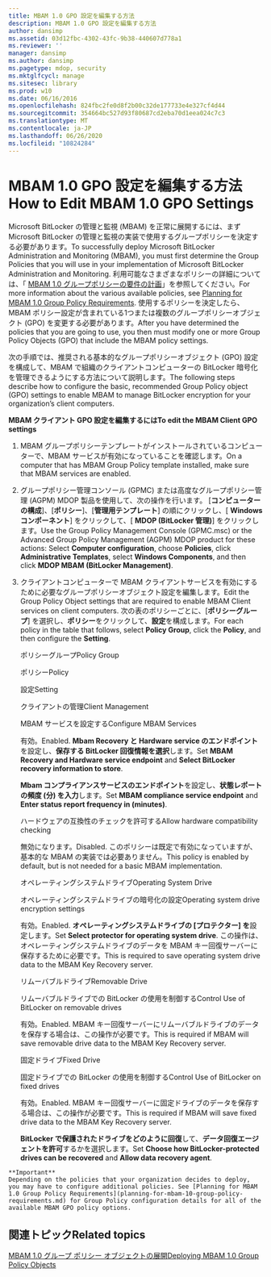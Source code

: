 ```yaml
---
title: MBAM 1.0 GPO 設定を編集する方法
description: MBAM 1.0 GPO 設定を編集する方法
author: dansimp
ms.assetid: 03d12fbc-4302-43fc-9b38-440607d778a1
ms.reviewer: ''
manager: dansimp
ms.author: dansimp
ms.pagetype: mdop, security
ms.mktglfcycl: manage
ms.sitesec: library
ms.prod: w10
ms.date: 06/16/2016
ms.openlocfilehash: 824fbc2fe0d8f2b00c32de177733e4e327cf4d44
ms.sourcegitcommit: 354664bc527d93f80687cd2eba70d1eea024c7c3
ms.translationtype: MT
ms.contentlocale: ja-JP
ms.lasthandoff: 06/26/2020
ms.locfileid: "10824284"
---
```

# <span data-ttu-id="62d7c-103">MBAM 1.0 GPO 設定を編集する方法</span><span class="sxs-lookup"><span data-stu-id="62d7c-103">How to Edit MBAM 1.0 GPO Settings</span></span>


<span data-ttu-id="62d7c-104">Microsoft BitLocker の管理と監視 (MBAM) を正常に展開するには、まず Microsoft BitLocker の管理と監視の実装で使用するグループポリシーを決定する必要があります。</span><span class="sxs-lookup"><span data-stu-id="62d7c-104">To successfully deploy Microsoft BitLocker Administration and Monitoring (MBAM), you must first determine the Group Policies that you will use in your implementation of Microsoft BitLocker Administration and Monitoring.</span></span> <span data-ttu-id="62d7c-105">利用可能なさまざまなポリシーの詳細については、「 [MBAM 1.0 グループポリシーの要件の計画](planning-for-mbam-10-group-policy-requirements.md)」を参照してください。</span><span class="sxs-lookup"><span data-stu-id="62d7c-105">For more information about the various available policies, see [Planning for MBAM 1.0 Group Policy Requirements](planning-for-mbam-10-group-policy-requirements.md).</span></span> <span data-ttu-id="62d7c-106">使用するポリシーを決定したら、MBAM ポリシー設定が含まれている1つまたは複数のグループポリシーオブジェクト (GPO) を変更する必要があります。</span><span class="sxs-lookup"><span data-stu-id="62d7c-106">After you have determined the policies that you are going to use, you then must modify one or more Group Policy Objects (GPO) that include the MBAM policy settings.</span></span>

<span data-ttu-id="62d7c-107">次の手順では、推奨される基本的なグループポリシーオブジェクト (GPO) 設定を構成して、MBAM で組織のクライアントコンピューターの BitLocker 暗号化を管理できるようにする方法について説明します。</span><span class="sxs-lookup"><span data-stu-id="62d7c-107">The following steps describe how to configure the basic, recommended Group Policy object (GPO) settings to enable MBAM to manage BitLocker encryption for your organization’s client computers.</span></span>

**<span data-ttu-id="62d7c-108">MBAM クライアント GPO 設定を編集するには</span><span class="sxs-lookup"><span data-stu-id="62d7c-108">To edit the MBAM Client GPO settings</span></span>**

1.  <span data-ttu-id="62d7c-109">MBAM グループポリシーテンプレートがインストールされているコンピューターで、MBAM サービスが有効になっていることを確認します。</span><span class="sxs-lookup"><span data-stu-id="62d7c-109">On a computer that has MBAM Group Policy template installed, make sure that MBAM services are enabled.</span></span>

2.  <span data-ttu-id="62d7c-110">グループポリシー管理コンソール (GPMC) または高度なグループポリシー管理 (AGPM) MDOP 製品を使用して、次の操作を行います。 [**コンピューターの構成**]、[**ポリシー**]、[**管理用テンプレート**] の順にクリックし、[ **Windows コンポーネント**] をクリックして、[ **MDOP (BitLocker 管理)**] をクリックします。</span><span class="sxs-lookup"><span data-stu-id="62d7c-110">Use the Group Policy Management Console (GPMC.msc) or the Advanced Group Policy Management (AGPM) MDOP product for these actions: Select **Computer configuration**, choose **Policies**, click **Administrative Templates**, select **Windows Components**, and then click **MDOP MBAM (BitLocker Management)**.</span></span>

3.  <span data-ttu-id="62d7c-111">クライアントコンピューターで MBAM クライアントサービスを有効にするために必要なグループポリシーオブジェクト設定を編集します。</span><span class="sxs-lookup"><span data-stu-id="62d7c-111">Edit the Group Policy Object settings that are required to enable MBAM Client services on client computers.</span></span> <span data-ttu-id="62d7c-112">次の表のポリシーごとに、[**ポリシーグループ**] を選択し、**ポリシー**をクリックして、**設定**を構成します。</span><span class="sxs-lookup"><span data-stu-id="62d7c-112">For each policy in the table that follows, select **Policy Group**, click the **Policy**, and then configure the **Setting**.</span></span>

    <span data-ttu-id="62d7c-113">ポリシーグループ</span><span class="sxs-lookup"><span data-stu-id="62d7c-113">Policy Group</span></span>

    <span data-ttu-id="62d7c-114">ポリシー</span><span class="sxs-lookup"><span data-stu-id="62d7c-114">Policy</span></span>

    <span data-ttu-id="62d7c-115">設定</span><span class="sxs-lookup"><span data-stu-id="62d7c-115">Setting</span></span>

    <span data-ttu-id="62d7c-116">クライアントの管理</span><span class="sxs-lookup"><span data-stu-id="62d7c-116">Client Management</span></span>

    <span data-ttu-id="62d7c-117">MBAM サービスを設定する</span><span class="sxs-lookup"><span data-stu-id="62d7c-117">Configure MBAM Services</span></span>

    <span data-ttu-id="62d7c-118">有効。</span><span class="sxs-lookup"><span data-stu-id="62d7c-118">Enabled.</span></span> <span data-ttu-id="62d7c-119">**Mbam Recovery と Hardware service のエンドポイント**を設定し、**保存する BitLocker 回復情報を選択**します。</span><span class="sxs-lookup"><span data-stu-id="62d7c-119">Set **MBAM Recovery and Hardware service endpoint** and **Select BitLocker recovery information to store**.</span></span>

    <span data-ttu-id="62d7c-120">**Mbam コンプライアンスサービスのエンドポイント**を設定し、**状態レポートの頻度 (分) を入力**します。</span><span class="sxs-lookup"><span data-stu-id="62d7c-120">Set **MBAM compliance service endpoint** and **Enter status report frequency in (minutes)**.</span></span>

    <span data-ttu-id="62d7c-121">ハードウェアの互換性のチェックを許可する</span><span class="sxs-lookup"><span data-stu-id="62d7c-121">Allow hardware compatibility checking</span></span>

    <span data-ttu-id="62d7c-122">無効になります。</span><span class="sxs-lookup"><span data-stu-id="62d7c-122">Disabled.</span></span> <span data-ttu-id="62d7c-123">このポリシーは既定で有効になっていますが、基本的な MBAM の実装では必要ありません。</span><span class="sxs-lookup"><span data-stu-id="62d7c-123">This policy is enabled by default, but is not needed for a basic MBAM implementation.</span></span>

    <span data-ttu-id="62d7c-124">オペレーティングシステムドライブ</span><span class="sxs-lookup"><span data-stu-id="62d7c-124">Operating System Drive</span></span>

    <span data-ttu-id="62d7c-125">オペレーティングシステムドライブの暗号化の設定</span><span class="sxs-lookup"><span data-stu-id="62d7c-125">Operating system drive encryption settings</span></span>

    <span data-ttu-id="62d7c-126">有効。</span><span class="sxs-lookup"><span data-stu-id="62d7c-126">Enabled.</span></span> <span data-ttu-id="62d7c-127">**オペレーティングシステムドライブの [プロテクター] を**設定します。</span><span class="sxs-lookup"><span data-stu-id="62d7c-127">Set **Select protector for operating system drive**.</span></span> <span data-ttu-id="62d7c-128">この操作は、オペレーティングシステムドライブのデータを MBAM キー回復サーバーに保存するために必要です。</span><span class="sxs-lookup"><span data-stu-id="62d7c-128">This is required to save operating system drive data to the MBAM Key Recovery server.</span></span>

    <span data-ttu-id="62d7c-129">リムーバブルドライブ</span><span class="sxs-lookup"><span data-stu-id="62d7c-129">Removable Drive</span></span>

    <span data-ttu-id="62d7c-130">リムーバブルドライブでの BitLocker の使用を制御する</span><span class="sxs-lookup"><span data-stu-id="62d7c-130">Control Use of BitLocker on removable drives</span></span>

    <span data-ttu-id="62d7c-131">有効。</span><span class="sxs-lookup"><span data-stu-id="62d7c-131">Enabled.</span></span> <span data-ttu-id="62d7c-132">MBAM キー回復サーバーにリムーバブルドライブのデータを保存する場合は、この操作が必要です。</span><span class="sxs-lookup"><span data-stu-id="62d7c-132">This is required if MBAM will save removable drive data to the MBAM Key Recovery server.</span></span>

    <span data-ttu-id="62d7c-133">固定ドライブ</span><span class="sxs-lookup"><span data-stu-id="62d7c-133">Fixed Drive</span></span>

    <span data-ttu-id="62d7c-134">固定ドライブでの BitLocker の使用を制御する</span><span class="sxs-lookup"><span data-stu-id="62d7c-134">Control Use of BitLocker on fixed drives</span></span>

    <span data-ttu-id="62d7c-135">有効。</span><span class="sxs-lookup"><span data-stu-id="62d7c-135">Enabled.</span></span> <span data-ttu-id="62d7c-136">MBAM キー回復サーバーに固定ドライブのデータを保存する場合は、この操作が必要です。</span><span class="sxs-lookup"><span data-stu-id="62d7c-136">This is required if MBAM will save fixed drive data to the MBAM Key Recovery server.</span></span>

    <span data-ttu-id="62d7c-137">**BitLocker で保護されたドライブをどのように回復**して、**データ回復エージェントを許可**するかを選択します。</span><span class="sxs-lookup"><span data-stu-id="62d7c-137">Set **Choose how BitLocker-protected drives can be recovered** and **Allow data recovery agent**.</span></span>



~~~
**Important**  
Depending on the policies that your organization decides to deploy, you may have to configure additional policies. See [Planning for MBAM 1.0 Group Policy Requirements](planning-for-mbam-10-group-policy-requirements.md) for Group Policy configuration details for all of the available MBAM GPO policy options.
~~~



## <span data-ttu-id="62d7c-138">関連トピック</span><span class="sxs-lookup"><span data-stu-id="62d7c-138">Related topics</span></span>


[<span data-ttu-id="62d7c-139">MBAM 1.0 グループ ポリシー オブジェクトの展開</span><span class="sxs-lookup"><span data-stu-id="62d7c-139">Deploying MBAM 1.0 Group Policy Objects</span></span>](deploying-mbam-10-group-policy-objects.md)









